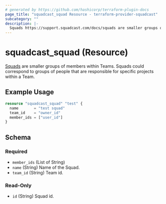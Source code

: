 ```yaml
---
# generated by https://github.com/hashicorp/terraform-plugin-docs
page_title: "squadcast_squad Resource - terraform-provider-squadcast"
subcategory: ""
description: |-
  Squads https://support.squadcast.com/docs/squads are smaller groups of members within Teams. Squads could correspond to groups of people that are responsible for specific projects within a Team.
---
```


# squadcast_squad (Resource)

[Squads](https://support.squadcast.com/docs/squads) are smaller groups of members within Teams. Squads could correspond to groups of people that are responsible for specific projects within a Team.

## Example Usage

```terraform
resource "squadcast_squad" "test" {
  name       = "test squad"
  team_id    = "owner_id"
  member_ids = ["user_id"]
}
```

<!-- schema generated by tfplugindocs -->
## Schema

### Required

- `member_ids` (List of String)
- `name` (String) Name of the Squad.
- `team_id` (String) Team id.

### Read-Only

- `id` (String) Squad id.


